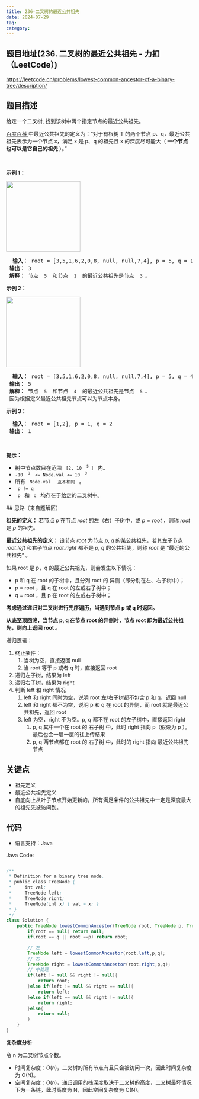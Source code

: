 ```yaml
---
title: 236-二叉树的最近公共祖先
date: 2024-07-29
tag:
category:
---
```


## 题目地址(236. 二叉树的最近公共祖先 - 力扣（LeetCode）)

https://leetcode.cn/problems/lowest-common-ancestor-of-a-binary-tree/description/

## 题目描述

<p> 给定一个二叉树, 找到该树中两个指定节点的最近公共祖先。</p>

<p> <a href="https://baike.baidu.com/item/%E6%9C%80%E8%BF%91%E5%85%AC%E5%85%B1%E7%A5%96%E5%85%88/8918834?fr=aladdin" target="_blank"> 百度百科 </a> 中最近公共祖先的定义为：“对于有根树 T 的两个节点 p、q，最近公共祖先表示为一个节点 x，满足 x 是 p、q 的祖先且 x 的深度尽可能大（<strong> 一个节点也可以是它自己的祖先 </strong>）。”</p>

<p>&nbsp; </p>

<p> <strong> 示例 1：</strong> </p>
<img alt="" src="https://assets.leetcode.com/uploads/2018/12/14/binarytree.png" style="width: 200px; height: 190px;">
<pre> <strong> 输入：</strong> root = [3,5,1,6,2,0,8, null, null,7,4], p = 5, q = 1
<strong> 输出：</strong> 3
<strong> 解释：</strong> 节点 <code> 5 </code> 和节点 <code> 1 </code> 的最近公共祖先是节点 <code> 3 。</code>
</pre>

<p> <strong> 示例 2：</strong> </p>
<img alt="" src="https://assets.leetcode.com/uploads/2018/12/14/binarytree.png" style="width: 200px; height: 190px;">
<pre> <strong> 输入：</strong> root = [3,5,1,6,2,0,8, null, null,7,4], p = 5, q = 4
<strong> 输出：</strong> 5
<strong> 解释：</strong> 节点 <code> 5 </code> 和节点 <code> 4 </code> 的最近公共祖先是节点 <code> 5 。</code> 因为根据定义最近公共祖先节点可以为节点本身。
</pre>

<p> <strong> 示例 3：</strong> </p>

<pre> <strong> 输入：</strong> root = [1,2], p = 1, q = 2
<strong> 输出：</strong> 1
</pre>

<p>&nbsp; </p>

<p> <strong> 提示：</strong> </p>

<ul>
	<li> 树中节点数目在范围 <code> [2, 10 <sup> 5 </sup>] </code> 内。</li>
	<li> <code>-10 <sup> 9 </sup> &lt;= Node.val &lt;= 10 <sup> 9 </sup> </code> </li>
	<li> 所有 <code> Node.val </code> <code> 互不相同 </code> 。</li>
	<li> <code> p != q </code> </li>
	<li> <code> p </code> 和 <code> q </code> 均存在于给定的二叉树中。</li>
</ul>
## 思路（来自题解区）

**祖先的定义：** 若节点 $p$ 在节点 $root$ 的左（右）子树中，或 $p=root$ ，则称 $root$ 是 $p$ 的祖先。

**最近公共祖先的定义：** 设节点 $root$ 为节点 $p$, $q$ 的某公共祖先，若其左子节点 $root.left$ 和右子节点 $root.right$ 都不是 $p$, $q$ 的公共祖先，则称 $root$ 是 “最近的公共祖先” 。

如果 root 是 p，q 的最近公共祖先，则会发生以下情况：

- p 和 q 在 root 的子树中，且分列 root 的 异侧（即分别在左、右子树中）；
- p = root ，且 q 在 root 的左或右子树中；
- q = root ，且 p 在 root 的左或右子树中；

**考虑通过递归对二叉树进行先序遍历，当遇到节点 p 或 q 时返回。**

**从底至顶回溯，当节点 p, q 在节点 root 的异侧时，节点 root 即为最近公共祖先，则向上返回 root 。**

递归逻辑：

1. 终止条件：
   1. 当树为空，直接返回 null
   2. 当 root 等于 p 或者 q 时，直接返回 root
2. 递归左子树，结果为 left
3. 递归右子树，结果为 right
4. 判断 left 和 right 情况
   1. left 和 right 同时为空，说明 root 左/右子树都不包含 p 和 q，返回 null
   2. left 和 right 都不为空，说明 p 和 q 在 root 的异侧，而 root 就是最近公共祖先，返回 root
   3. left 为空，right 不为空。p, q 都不在 root 的左子树中，直接返回 right
      1. p, q 其中一个在 root 的 右子树 中，此时 right 指向 p（假设为 p ）。最后也会一层一层的往上传结果
      2. p, q 两节点都在 root 的 右子树 中，此时的 right 指向 最近公共祖先节点 

## 关键点

- 祖先定义
- 最近公共祖先定义
- 自底向上从叶子节点开始更新的，所有满足条件的公共祖先中一定是深度最大的祖先先被访问到。

## 代码

- 语言支持：Java

Java Code:

```java

/**
 * Definition for a binary tree node.
 * public class TreeNode {
 *     int val;
 *     TreeNode left;
 *     TreeNode right;
 *     TreeNode(int x) { val = x; }
 * }
 */
class Solution {
    public TreeNode lowestCommonAncestor(TreeNode root, TreeNode p, TreeNode q) {
        if(root == null) return null;
        if(root == q || root ==p) return root;

        // 左
        TreeNode left = lowestCommonAncestor(root.left,p,q);
        // 右
        TreeNode right = lowestCommonAncestor(root.right,p,q);
        // 中处理
        if(left != null && right != null){
            return root;
        }else if(left != null && right == null){
            return left;
        }else if(left == null && right != null){
            return right;
        }else{
            return null;
        }
    }
}

```


**复杂度分析**

令 n 为二叉树节点个数。

- 时间复杂度：$O(n)$，二叉树的所有节点有且只会被访问一次，因此时间复杂度为 O(N)。
- 空间复杂度：$O(n)$，递归调用的栈深度取决于二叉树的高度，二叉树最坏情况下为一条链，此时高度为 N，因此空间复杂度为 O(N)。

